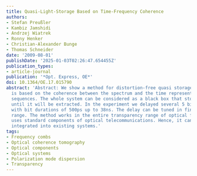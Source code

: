 ```yaml
---
title: Quasi-Light-Storage Based on Time-Frequency Coherence
authors:
- Stefan Preußler
- Kambiz Jamshidi
- Andrzej Wiatrek
- Ronny Henker
- Christian-Alexander Bunge
- Thomas Schneider
date: '2009-08-01'
publishDate: '2025-01-03T02:26:47.654455Z'
publication_types:
- article-journal
publication: '*Opt. Express, OE*'
doi: 10.1364/OE.17.015790
abstract: 'Abstract: We show a method for distortion-free quasi storage of light which
  is based on the coherence between the spectrum and the time representation of pulse
  sequences. The whole system can be considered as a black box that stores the light
  until it will be extracted. In the experiment we delayed several 5 bit patterns
  with bit durations of 500ps up to 38ns. The delay can be tuned in fine and coarse
  range. The method works in the entire transparency range of optical fibers and only
  uses standard components of optical telecommunications. Hence, it can easily be
  integrated into existing systems.'
tags:
- Frequency combs
- Optical coherence tomography
- Optical components
- Optical systems
- Polarization mode dispersion
- Transparency
---
```

